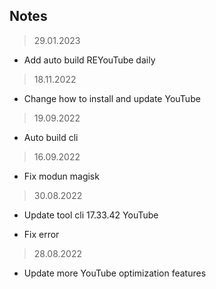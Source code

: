 **Notes**
---

> 29.01.2023

+ Add auto build REYouTube daily 

> 18.11.2022

+ Change how to install and update YouTube

> 19.09.2022

+ Auto build cli

> 16.09.2022

+ Fix modun magisk

> 30.08.2022

+ Update tool cli 17.33.42 YouTube

+ Fix error

> 28.08.2022

+ Update more YouTube optimization features 
